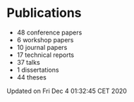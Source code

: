 # Publications
  * 48 conference papers
  * 6 workshop papers
  * 10 journal papers
  * 17 technical reports
  * 37 talks
  * 1 dissertations
  * 44 theses

Updated on Fri Dec  4 01:32:45 CET 2020
